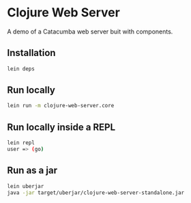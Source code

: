 # Clojure Web Server

A demo of a Catacumba web server buit with components.

## Installation

~~~bash
lein deps
~~~

## Run locally

~~~bash
lein run -m clojure-web-server.core
~~~

## Run locally inside a REPL
~~~bash
lein repl
user => (go)
~~~

## Run as a jar

~~~bash
lein uberjar
java -jar target/uberjar/clojure-web-server-standalone.jar
~~~

